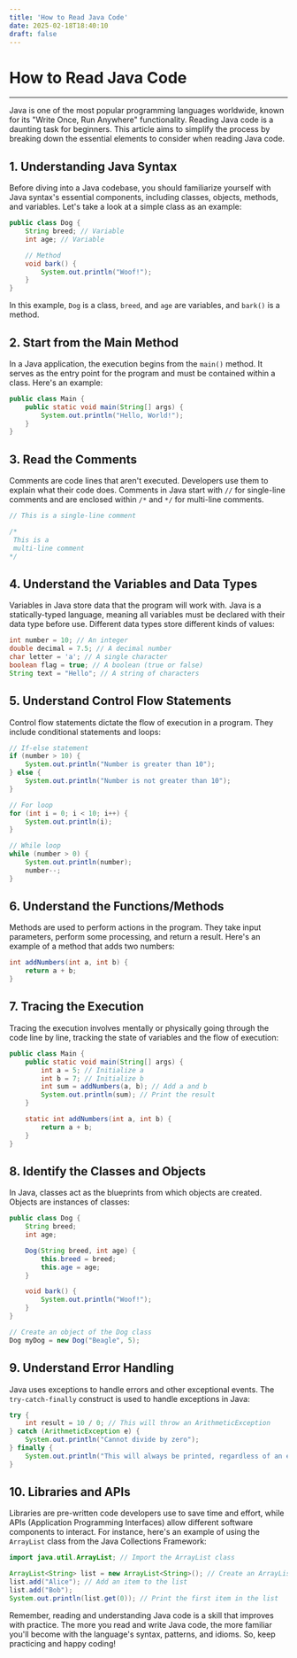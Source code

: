 ```yaml
---
title: 'How to Read Java Code'
date: 2025-02-18T18:40:10
draft: false
---
```


# How to Read Java Code

---

Java is one of the most popular programming languages worldwide, known for its "Write Once, Run Anywhere" functionality. Reading Java code is a daunting task for beginners. This article aims to simplify the process by breaking down the essential elements to consider when reading Java code.

## 1. Understanding Java Syntax

Before diving into a Java codebase, you should familiarize yourself with Java syntax's essential components, including classes, objects, methods, and variables. Let's take a look at a simple class as an example:

```java
public class Dog {
    String breed; // Variable
    int age; // Variable

    // Method
    void bark() {
        System.out.println("Woof!");
    }
}
```

In this example, `Dog` is a class, `breed`, and `age` are variables, and `bark()` is a method.

## 2. Start from the Main Method

In a Java application, the execution begins from the `main()` method. It serves as the entry point for the program and must be contained within a class. Here's an example:

```java
public class Main {
    public static void main(String[] args) {
        System.out.println("Hello, World!");
    }
}
```

## 3. Read the Comments

Comments are code lines that aren't executed. Developers use them to explain what their code does. Comments in Java start with `//` for single-line comments and are enclosed within `/*` and `*/` for multi-line comments.

```java
// This is a single-line comment

/*
 This is a
 multi-line comment
*/
```

## 4. Understand the Variables and Data Types

Variables in Java store data that the program will work with. Java is a statically-typed language, meaning all variables must be declared with their data type before use. Different data types store different kinds of values:

```java
int number = 10; // An integer
double decimal = 7.5; // A decimal number
char letter = 'a'; // A single character
boolean flag = true; // A boolean (true or false)
String text = "Hello"; // A string of characters
```

## 5. Understand Control Flow Statements

Control flow statements dictate the flow of execution in a program. They include conditional statements and loops:

```java
// If-else statement
if (number > 10) {
    System.out.println("Number is greater than 10");
} else {
    System.out.println("Number is not greater than 10");
}

// For loop
for (int i = 0; i < 10; i++) {
    System.out.println(i);
}

// While loop
while (number > 0) {
    System.out.println(number);
    number--;
}
```

## 6. Understand the Functions/Methods

Methods are used to perform actions in the program. They take input parameters, perform some processing, and return a result. Here's an example of a method that adds two numbers:

```java
int addNumbers(int a, int b) {
    return a + b;
}
```

## 7. Tracing the Execution

Tracing the execution involves mentally or physically going through the code line by line, tracking the state of variables and the flow of execution:

```java
public class Main {
    public static void main(String[] args) {
        int a = 5; // Initialize a
        int b = 7; // Initialize b
        int sum = addNumbers(a, b); // Add a and b
        System.out.println(sum); // Print the result
    }

    static int addNumbers(int a, int b) {
        return a + b;
    }
}
```

## 8. Identify the Classes and Objects

In Java, classes act as the blueprints from which objects are created. Objects are instances of classes:

```java
public class Dog {
    String breed;
    int age;

    Dog(String breed, int age) {
        this.breed = breed;
        this.age = age;
    }

    void bark() {
        System.out.println("Woof!");
    }
}

// Create an object of the Dog class
Dog myDog = new Dog("Beagle", 5);
```

## 9. Understand Error Handling

Java uses exceptions to handle errors and other exceptional events. The `try-catch-finally` construct is used to handle exceptions in Java:

```java
try {
    int result = 10 / 0; // This will throw an ArithmeticException
} catch (ArithmeticException e) {
    System.out.println("Cannot divide by zero");
} finally {
    System.out.println("This will always be printed, regardless of an exception");
}
```

## 10. Libraries and APIs

Libraries are pre-written code developers use to save time and effort, while APIs (Application Programming Interfaces) allow different software components to interact. For instance, here's an example of using the `ArrayList` class from the Java Collections Framework:

```java
import java.util.ArrayList; // Import the ArrayList class

ArrayList<String> list = new ArrayList<String>(); // Create an ArrayList object
list.add("Alice"); // Add an item to the list
list.add("Bob");
System.out.println(list.get(0)); // Print the first item in the list
```

Remember, reading and understanding Java code is a skill that improves with practice. The more you read and write Java code, the more familiar you'll become with the language's syntax, patterns, and idioms. So, keep practicing and happy coding!

